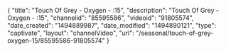 {
    "title": "Touch Of Grey - Oxygen - :15",
    "description": "Touch Of Grey - Oxygen - :15",
    "channelid": "85595586",
    "videoid": "91805574",
    "date_created": "1494889987",
    "date_modified": "1494890121",
    "type": "captivate",
    "layout": "channelVideo",
    "url": "\/seasonal\/touch-of-grey-oxygen-15\/85595586-91805574"
}